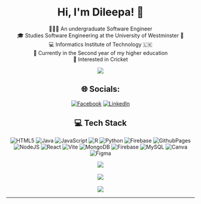 <div align="center">
  <div>
  <h1> Hi, I'm Dileepa! 👋 </h1>

🧑🏻‍💻  An undergraduate Software Engineer <br/>
🎓  Studies Software Engineering at the University of Westminster 🏴󠁧󠁢󠁥󠁮󠁧󠁿 <br/>
💻  Informatics Institute of Technology 🇱🇰 <br/>
🌱  Currently in the Second year of my higher education <br/>
🏏  Interested in Cricket <br/>

[![](https://visitcount.itsvg.in/api?id=dileepaM-7&icon=6&color=0)](https://visitcount.itsvg.in)

## 🌐 Socials:
[![Facebook](https://img.shields.io/badge/Facebook-%231877F2.svg?logo=Facebook&logoColor=white)](https://www.facebook.com/koshi98k?mibextid=2JQ9oc)
[![LinkedIn](https://img.shields.io/badge/LinkedIn-%230077B5.svg?logo=linkedin&logoColor=white)](www.linkedin.com/in/dileepa-malshan-998908292)

## 💻 Tech Stack

<div align="center">

  ![HTML5](https://img.shields.io/badge/html5-%23E34F26.svg?style=for-the-badge&logo=html5&logoColor=white)
  ![Java](https://img.shields.io/badge/java-%23ED8B00.svg?style=for-the-badge&logo=openjdk&logoColor=white)
  ![JavaScript](https://img.shields.io/badge/javascript-%23323330.svg?style=for-the-badge&logo=javascript&logoColor=%23F7DF1E)
  ![R](https://img.shields.io/badge/r-%23276DC3.svg?style=for-the-badge&logo=r&logoColor=white)
  ![Python](https://img.shields.io/badge/python-3670A0?style=for-the-badge&logo=python&logoColor=ffdd54)
  ![Firebase](https://img.shields.io/badge/firebase-%23039BE5.svg?style=for-the-badge&logo=firebase)
  ![GithubPages](https://img.shields.io/badge/github%20pages-121013?style=for-the-badge&logo=github&logoColor=white)
  ![NodeJS](https://img.shields.io/badge/node.js-6DA55F?style=for-the-badge&logo=node.js&logoColor=white)
  ![React](https://img.shields.io/badge/react-%2320232a.svg?style=for-the-badge&logo=react&logoColor=%2361DAFB)
  ![Vite](https://img.shields.io/badge/vite-%23646CFF.svg?style=for-the-badge&logo=vite&logoColor=white)
  ![MongoDB](https://img.shields.io/badge/MongoDB-%234ea94b.svg?style=for-the-badge&logo=mongodb&logoColor=white)
  ![Firebase](https://img.shields.io/badge/Firebase-039BE5?style=for-the-badge&logo=Firebase&logoColor=white)
  ![MySQL](https://img.shields.io/badge/mysql-%2300000f.svg?style=for-the-badge&logo=mysql&logoColor=white)
  ![Canva](https://img.shields.io/badge/Canva-%2300C4CC.svg?style=for-the-badge&logo=Canva&logoColor=white)
  ![Figma](https://img.shields.io/badge/figma-%23F24E1E.svg?style=for-the-badge&logo=figma&logoColor=white)

</div>

![](https://github-readme-stats.vercel.app/api?username=dileepaM-7&theme=dark&hide_border=false&include_all_commits=true&count_private=true)<br/><br/>
![](https://github-readme-streak-stats.herokuapp.com/?user=dileepaM-7&theme=dark&hide_border=false)<br/><br/>
![](https://github-readme-stats.vercel.app/api/top-langs/?username=dileepaM-7&theme=dark&hide_border=false&include_all_commits=true&count_private=true&layout=compact)

---

<!-- Proudly created with GPRM ( https://gprm.itsvg.in ) -->

</div>

